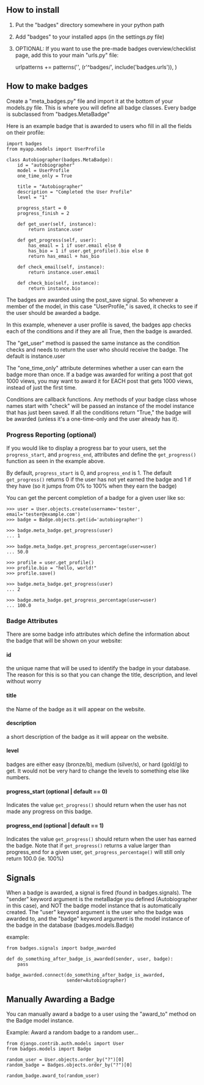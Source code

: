 ## How to install

 1. Put the "badges" directory somewhere in your python path

 2. Add "badges" to your installed apps (in the settings.py file)

 3. OPTIONAL: If you want to use the pre-made badges overview/checklist page, add this to your main "urls.py" file:
    
    urlpatterns += patterns('',
        (r'^badges/', include('badges.urls')),
    )



## How to make badges

Create a "meta_badges.py" file and import it at the bottom of your 
models.py file. This is where you will define all badge classes. Every 
badge is subclassed from "badges.MetaBadge"

Here is an example badge that is awarded to users who fill in all the 
fields on their profile:

    import badges
    from myapp.models import UserProfile

    class Autobiographer(badges.MetaBadge):
        id = "autobiographer"
        model = UserProfile
        one_time_only = True

        title = "Autobiographer"
        description = "Completed the User Profile"
        level = "1"

        progress_start = 0
        progress_finish = 2
        
        def get_user(self, instance):
            return instance.user

        def get_progress(self, user):
            has_email = 1 if user.email else 0
            has_bio = 1 if user.get_profile().bio else 0
            return has_email + has_bio
        
        def check_email(self, instance):
            return instance.user.email

        def check_bio(self, instance):
            return instance.bio

The badges are awarded using the post_save signal. So whenever a member of 
the model, in this case "UserProfile," is saved,
it checks to see if the user should be awarded a badge.

In this example, whenever a user profile is saved, the badges app checks 
each of the conditions and if they are 
all True, then the badge is awarded.

The "get_user" method is passed the same instance as the condition checks 
and needs to return the    user who should receive the badge. The default is 
instance.user

The "one_time_only" attribute determines whether a user can earn the badge 
more than once. If a badge was awarded for writing a post that got 1000 
views, you may want to award it for EACH post that gets 1000 views, instead 
of just the first time.
    
Conditions are callback functions. Any methods of your badge class whose 
names start with "check" will be passed an instance of the model instance 
that has just been saved. If all the conditions    return "True," the badge 
will be awarded (unless it's a one-time-only and the user already has it).

### Progress Reporting (optional)

If you would like to display a progress bar to your users, set the 
`progress_start`, and `progress_end`, attributes and define the `get_progress()`
function as seen in the example above.

By default, `progress_start` is 0, and `progress_end` is 1. The default 
`get_progress()` returns 0 if the user has not yet earned the badge
and 1 if they have (so it jumps from 0% to 100% when they earn the badge)

You can get the percent completion of a badge for a given user like so:

    >>> user = User.objects.create(username='tester', email='tester@example.com')
    >>> badge = Badge.objects.get(id='autobiographer')

    >>> badge.meta_badge.get_progress(user)
    ... 1

    >>> badge.meta_badge.get_progress_percentage(user=user)
    ... 50.0

    >>> profile = user.get_profile()
    >>> profile.bio = "hello, world!"
    >>> profile.save()

    >>> badge.meta_badge.get_progress(user)
    ... 2

    >>> badge.meta_badge.get_progress_percentage(user=user)
    ... 100.0

    

### Badge Attributes

There are some badge info attributes which define the information about 
the badge that will be shown on your website:

    
#### id
the unique name that will be used to identify the badge in your 
database. The reason for this is so that you can change the title, 
description, and level without worry


#### title
the Name of the badge as it will appear on the website.


#### description
a short description of the badge as it will appear on 
the website.


#### level
badges are either easy (bronze/b), medium (silver/s), or hard 
(gold/g) to get. It    would not be very hard to change the levels to 
something else like numbers.


#### progress_start (optional | default == 0)
Indicates the value `get_progress()` should return when the user has not made
any progress on this badge.


#### progress_end (optional | default == 1)
Indicates the value `get_progress()` should return when the user has earned
the badge. Note that  if `get_progress()` returns a value larger than progress_end
for a given user, `get_progress_percentage()` will still only return 100.0 (ie. 100%)



## Signals

When a badge is awarded, a signal is fired (found in badges.signals). The 
"sender" keyword argument is the metaBadge you defined (Autobiographer in 
this case), and NOT the badge model instance that is automatically created. 
The "user" keyword argument is the user who the badge was awarded to, and 
the "badge" keyword argument is the model instance of the badge in the 
database (badges.models.Badge)

example:

    from badges.signals import badge_awarded

    def do_something_after_badge_is_awarded(sender, user, badge):
        pass

    badge_awarded.connect(do_something_after_badge_is_awarded, 
                          sender=Autobiographer)



## Manually Awarding a Badge ##

You can manually award a badge to a user using the "award_to" method on the
Badge model instance.

Example: Award a random badge to a random user...

    from django.contrib.auth.models import User
    from badges.models import Badge

    random_user = User.objects.order_by("?")[0]
    random_badge = Badges.objects.order_by("?")[0]

    random_badge.award_to(random_user)
